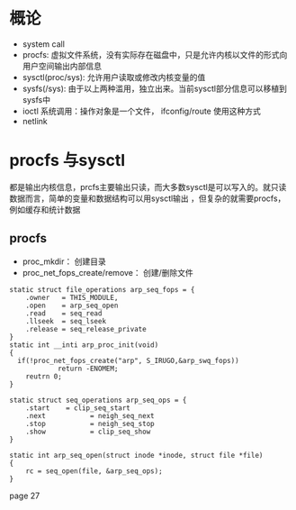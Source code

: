 # 概论
* system call
* procfs: 虚拟文件系统，没有实际存在磁盘中，只是允许内核以文件的形式向用户空间输出内部信息
* sysctl(proc/sys): 允许用户读取或修改内核变量的值
* sysfs(/sys): 由于以上两种滥用，独立出来。当前sysctl部分信息可以移植到sysfs中
* ioctl 系统调用：操作对象是一个文件， ifconfig/route 使用这种方式
* netlink
# procfs 与sysctl
都是输出内核信息，prcfs主要输出只读，而大多数sysctl是可以写入的。就只读数据而言，简单的变量和数据结构可以用sysctl输出
，但复杂的就需要procfs，例如缓存和统计数据
## procfs
* proc_mkdir： 创建目录
* proc_net_fops_create/remove： 创建/删除文件
```
static struct file_operations arp_seq_fops = {
	.owner   = THIS_MODULE,
	.open    = arp_seq_open
	.read    = seq_read
	.llseek  = seq_lseek
	.release = seq_release_private
}
static int __inti arp_proc_init(void)
{
  if(!proc_net_fops_create("arp", S_IRUGO,&arp_swq_fops))
			return -ENOMEM;
	reutrn 0;
}

static struct seq_operations arp_seq_ops = {
	.start    = clip_seq_start
	.next			= neigh_seq_next
	.stop			= neigh_seq_stop
	.show			= clip_seq_show
}

static int arp_seq_open(struct inode *inode, struct file *file)
{
	rc = seq_open(file, &arp_seq_ops);
}
```
page 27

  
